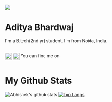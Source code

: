 ![](profile.png)

# Aditya Bhardwaj

I'm a B.tech(2nd yr) student. I'm from Noida, India.
<br><br>

You can find me on <a href="https://www.linkedin.com/in/adi-bhardwaj/">
  <img align="left" alt="Aditya's Linkdein" width="22px" src="https://www.flaticon.com/svg/static/icons/svg/174/174857.svg" />
</a> <a href="https://www.codechef.com/users/aadi_01">
  <img align="left" alt="Aditya's Codechef" width="22px" src="https://www.flaticon.com/svg/static/icons/svg/843/843260.svg" />
</a>
<br><br>

# My Github Stats
![Abhishek's github stats](https://github-readme-stats.vercel.app/api?username=aditya-190&count_private=true&show_icons=true&theme=shades-of-purple&show_icons=true)
[![Top Langs](https://github-readme-stats.vercel.app/api/top-langs/?username=aditya-190&layout=compact&langs_count=8&theme=dracula&show_icons=true)](https://github.com/anuraghazra/github-readme-stats)
